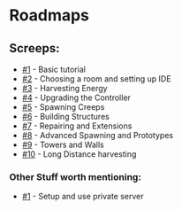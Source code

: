 # Roadmaps

## Screeps:
 - [#1][#1] - Basic tutorial
 - [#2][#2] - Choosing a room and setting up IDE
 - [#3][#3] - Harvesting Energy
 - [#4][#4] - Upgrading the Controller
 - [#5][#5] - Spawning Creeps
 - [#6][#6] - Building Structures
 - [#7][#7] - Repairing and Extensions
 - [#8][#8] - Advanced Spawning and Prototypes
 - [#9][#9] - Towers and Walls
 - [#10][#10] - Long Distance harvesting

### Other Stuff worth mentioning:
  - [#1][#1-Other] - Setup and use private server


[#1]: https://www.youtube.com/watch?v=NKVZQLZhp2Y
[#2]: https://www.youtube.com/watch?v=edBMmOAfJ-Q
[#3]: https://www.youtube.com/watch?v=8woEL3hQeNY
[#4]: https://www.youtube.com/watch?v=GCnwbNW6Y5k
[#5]: https://www.youtube.com/watch?v=vlVSwfM1sR8
[#6]: https://www.youtube.com/watch?v=prmhEdyFK1A
[#7]: https://www.youtube.com/watch?v=T1iTp5Av6ls
[#8]: https://www.youtube.com/watch?v=MAeO44aBgw8
[#9]: https://www.youtube.com/watch?v=1UB0h468A8M
[#10]: https://www.youtube.com/watch?v=BiIDH2Ui8L8


[#1-Other]: https://www.youtube.com/watch?v=KK7Cnum6DUc


